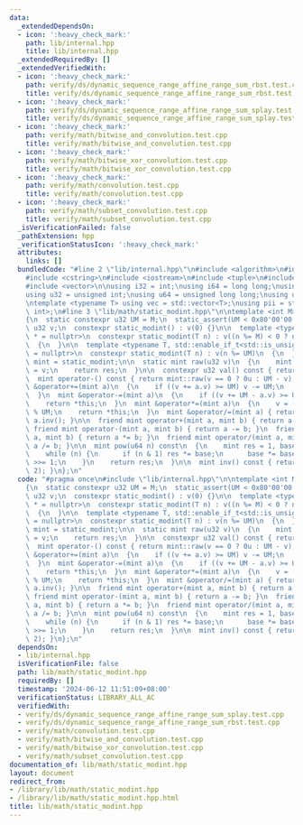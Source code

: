 ```yaml
---
data:
  _extendedDependsOn:
  - icon: ':heavy_check_mark:'
    path: lib/internal.hpp
    title: lib/internal.hpp
  _extendedRequiredBy: []
  _extendedVerifiedWith:
  - icon: ':heavy_check_mark:'
    path: verify/ds/dynamic_sequence_range_affine_range_sum_rbst.test.cpp
    title: verify/ds/dynamic_sequence_range_affine_range_sum_rbst.test.cpp
  - icon: ':heavy_check_mark:'
    path: verify/ds/dynamic_sequence_range_affine_range_sum_splay.test.cpp
    title: verify/ds/dynamic_sequence_range_affine_range_sum_splay.test.cpp
  - icon: ':heavy_check_mark:'
    path: verify/math/bitwise_and_convolution.test.cpp
    title: verify/math/bitwise_and_convolution.test.cpp
  - icon: ':heavy_check_mark:'
    path: verify/math/bitwise_xor_convolution.test.cpp
    title: verify/math/bitwise_xor_convolution.test.cpp
  - icon: ':heavy_check_mark:'
    path: verify/math/convolution.test.cpp
    title: verify/math/convolution.test.cpp
  - icon: ':heavy_check_mark:'
    path: verify/math/subset_convolution.test.cpp
    title: verify/math/subset_convolution.test.cpp
  _isVerificationFailed: false
  _pathExtension: hpp
  _verificationStatusIcon: ':heavy_check_mark:'
  attributes:
    links: []
  bundledCode: "#line 2 \"lib/internal.hpp\"\n#include <algorithm>\n#include <cmath>\n\
    #include <cstring>\n#include <iostream>\n#include <tuple>\n#include <utility>\n\
    #include <vector>\n\nusing i32 = int;\nusing i64 = long long;\nusing i128 = __int128_t;\n\
    using u32 = unsigned int;\nusing u64 = unsigned long long;\nusing u128 = __uint128_t;\n\
    \ntemplate <typename T> using vec = std::vector<T>;\nusing pii = std::pair<int,\
    \ int>;\n#line 3 \"lib/math/static_modint.hpp\"\n\ntemplate <int M> struct static_modint\n\
    {\n  static constexpr u32 UM = M;\n  static_assert(UM < 0x80'00'00'00u);\n\n \
    \ u32 v;\n  constexpr static_modint() : v(0) {}\n\n  template <typename T, std::enable_if_t<std::is_signed_v<T>>\
    \ * = nullptr>\n  constexpr static_modint(T n) : v((n %= M) < 0 ? n + M : n)\n\
    \  {\n  }\n\n  template <typename T, std::enable_if_t<std::is_unsigned_v<T>> *\
    \ = nullptr>\n  constexpr static_modint(T n) : v(n %= UM)\n  {\n  }\n\n  using\
    \ mint = static_modint;\n\n  static mint raw(u32 v)\n  {\n    mint res;\n    res.v\
    \ = v;\n    return res;\n  }\n\n  constexpr u32 val() const { return v; }\n\n\
    \  mint operator-() const { return mint::raw(v == 0 ? 0u : UM - v); }\n\n  mint\
    \ &operator+=(mint a)\n  {\n    if ((v += a.v) >= UM) v -= UM;\n    return *this;\n\
    \  }\n  mint &operator-=(mint a)\n  {\n    if ((v += UM - a.v) >= UM) v -= UM;\n\
    \    return *this;\n  }\n  mint &operator*=(mint a)\n  {\n    v = (u64)v * a.v\
    \ % UM;\n    return *this;\n  }\n  mint &operator/=(mint a) { return *this *=\
    \ a.inv(); }\n\n  friend mint operator+(mint a, mint b) { return a += b; }\n \
    \ friend mint operator-(mint a, mint b) { return a -= b; }\n  friend mint operator*(mint\
    \ a, mint b) { return a *= b; }\n  friend mint operator/(mint a, mint b) { return\
    \ a /= b; }\n\n  mint pow(u64 n) const\n  {\n    mint res = 1, base = *this;\n\
    \    while (n) {\n      if (n & 1) res *= base;\n      base *= base;\n      n\
    \ >>= 1;\n    }\n    return res;\n  }\n\n  mint inv() const { return pow(UM -\
    \ 2); }\n};\n"
  code: "#pragma once\n#include \"lib/internal.hpp\"\n\ntemplate <int M> struct static_modint\n\
    {\n  static constexpr u32 UM = M;\n  static_assert(UM < 0x80'00'00'00u);\n\n \
    \ u32 v;\n  constexpr static_modint() : v(0) {}\n\n  template <typename T, std::enable_if_t<std::is_signed_v<T>>\
    \ * = nullptr>\n  constexpr static_modint(T n) : v((n %= M) < 0 ? n + M : n)\n\
    \  {\n  }\n\n  template <typename T, std::enable_if_t<std::is_unsigned_v<T>> *\
    \ = nullptr>\n  constexpr static_modint(T n) : v(n %= UM)\n  {\n  }\n\n  using\
    \ mint = static_modint;\n\n  static mint raw(u32 v)\n  {\n    mint res;\n    res.v\
    \ = v;\n    return res;\n  }\n\n  constexpr u32 val() const { return v; }\n\n\
    \  mint operator-() const { return mint::raw(v == 0 ? 0u : UM - v); }\n\n  mint\
    \ &operator+=(mint a)\n  {\n    if ((v += a.v) >= UM) v -= UM;\n    return *this;\n\
    \  }\n  mint &operator-=(mint a)\n  {\n    if ((v += UM - a.v) >= UM) v -= UM;\n\
    \    return *this;\n  }\n  mint &operator*=(mint a)\n  {\n    v = (u64)v * a.v\
    \ % UM;\n    return *this;\n  }\n  mint &operator/=(mint a) { return *this *=\
    \ a.inv(); }\n\n  friend mint operator+(mint a, mint b) { return a += b; }\n \
    \ friend mint operator-(mint a, mint b) { return a -= b; }\n  friend mint operator*(mint\
    \ a, mint b) { return a *= b; }\n  friend mint operator/(mint a, mint b) { return\
    \ a /= b; }\n\n  mint pow(u64 n) const\n  {\n    mint res = 1, base = *this;\n\
    \    while (n) {\n      if (n & 1) res *= base;\n      base *= base;\n      n\
    \ >>= 1;\n    }\n    return res;\n  }\n\n  mint inv() const { return pow(UM -\
    \ 2); }\n};\n"
  dependsOn:
  - lib/internal.hpp
  isVerificationFile: false
  path: lib/math/static_modint.hpp
  requiredBy: []
  timestamp: '2024-06-12 11:51:09+08:00'
  verificationStatus: LIBRARY_ALL_AC
  verifiedWith:
  - verify/ds/dynamic_sequence_range_affine_range_sum_splay.test.cpp
  - verify/ds/dynamic_sequence_range_affine_range_sum_rbst.test.cpp
  - verify/math/convolution.test.cpp
  - verify/math/bitwise_and_convolution.test.cpp
  - verify/math/bitwise_xor_convolution.test.cpp
  - verify/math/subset_convolution.test.cpp
documentation_of: lib/math/static_modint.hpp
layout: document
redirect_from:
- /library/lib/math/static_modint.hpp
- /library/lib/math/static_modint.hpp.html
title: lib/math/static_modint.hpp
---
```

